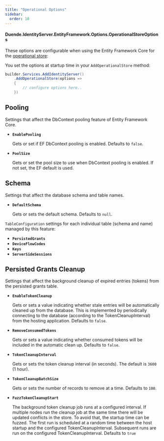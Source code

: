 ```yaml
---
title: "Operational Options"
sidebar:
  order: 10
---
```


#### Duende.IdentityServer.EntityFramework.Options.OperationalStoreOptions

These options are configurable when using the Entity Framework Core for
the [operational store](/identityserver/v7/data/operational):

You set the options at startup time in your `AddOperationalStore` method:

```cs
builder.Services.AddIdentityServer()
    .AddOperationalStore(options =>
    {
        // configure options here..
    })
```

## Pooling

Settings that affect the DbContext pooling feature of Entity Framework Core.

* **`EnablePooling`**

  Gets or set if EF DbContext pooling is enabled. Defaults to `false`.


* **`PoolSize`**

  Gets or set the pool size to use when DbContext pooling is enabled. If not set, the EF default is used.

## Schema

Settings that affect the database schema and table names.

* **`DefaultSchema`**

  Gets or sets the default schema. Defaults to `null`.

`TableConfiguration` settings for each individual table (schema and name) managed by this feature:

* **`PersistedGrants`**
* **`DeviceFlowCodes`**
* **`Keys`**
* **`ServerSideSessions`**

## Persisted Grants Cleanup

Settings that affect the background cleanup of expired entries (tokens) from the persisted grants table.

* **`EnableTokenCleanup`**

  Gets or sets a value indicating whether stale entries will be automatically cleaned up from the database.
  This is implemented by periodically connecting to the database (according to the TokenCleanupInterval) from the
  hosting application.
  Defaults to `false`.

* **`RemoveConsumedTokens`**

  Gets or sets a value indicating whether consumed tokens will be included in the automatic clean up.
  Defaults to `false`.

* **`TokenCleanupInterval`**

  Gets or sets the token cleanup interval (in seconds). The default is `3600` (1 hour).

* **`TokenCleanupBatchSize`**

  Gets or sets the number of records to remove at a time. Defaults to `100`.

* **`FuzzTokenCleanupStart`**

  The background token cleanup job runs at a configured interval. If multiple nodes run the cleanup
  job at the same time there will be updated conflicts in the store. To avoid that, the startup time
  can be fuzzed. The first run is scheduled at a random time between the host startup and the configured
  TokenCleanupInterval. Subsequent runs are run on the configured TokenCleanupInterval. Defaults to `true`

